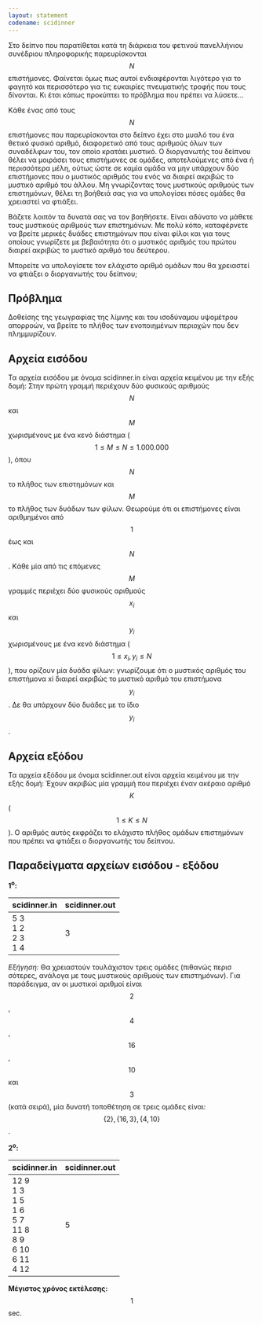 ```yaml
---
layout: statement
codename: scidinner
---
```


Στο δείπνο που παρατίθεται κατά τη διάρκεια του φετινού πανελλήνιου συνέδριου πληροφορικής παρευρίσκονται $$N$$ επιστήμονες. Φαίνεται όμως πως αυτοί ενδιαφέρονται λιγότερο για το φαγητό και περισσότερο για τις ευκαιρίες πνευματικής τροφής που τους δίνονται. Kι έτσι κάπως προκύπτει το πρόβλημα που πρέπει να λύσετε...

Kάθε ένας από τους $$N$$ επιστήμονες που παρευρίσκονται στο δείπνο έχει στο μυαλό του ένα θετικό φυσικό αριθμό, διαφορετικό από τους αριθμούς όλων των συναδέλφων του, τον οποίο κρατάει μυστικό. Ο διοργανωτής του δείπνου θέλει να μοιράσει τους επιστήμονες σε ομάδες, αποτελούμενες από ένα ή περισσότερα μέλη, ούτως ώστε σε καμία ομάδα να μην υπάρχουν δύο επιστήμονες που ο μυστικός αριθμός του ενός να διαιρεί ακριβώς το μυστικό αριθμό του άλλου. Mη γνωρίζοντας τους μυστικούς αριθμούς των επιστημόνων, θέλει τη βοήθειά σας για να υπολογίσει πόσες ομάδες θα χρειαστεί να φτιάξει.

Βάζετε λοιπόν τα δυνατά σας να τον βοηθήσετε. Είναι αδύνατο να μάθετε τους μυστικούς αριθμούς των επιστημόνων. Mε πολύ κόπο, καταφέρνετε να βρείτε μερικές δυάδες επιστημόνων που είναι φίλοι και για τους οποίους γνωρίζετε με βεβαιότητα ότι ο μυστικός αριθμός του πρώτου διαιρεί ακριβώς το μυστικό αριθμό του δεύτερου.

Mπορείτε να υπολογίσετε τον ελάχιστο αριθμό ομάδων που θα χρειαστεί να φτιάξει ο διοργανωτής του δείπνου;

## Πρόβλημα

Δοθείσης της γεωγραφίας της λίμνης και του ισοδύναμου υψομέτρου απορροών, να βρείτε το πλήθος των ενοποιημένων περιοχών που δεν πλημμυρίζουν.

## Aρχεία εισόδου

Τα αρχεία εισόδου με όνομα scidinner.in είναι αρχεία κειμένου με την εξής δομή: Στην πρώτη γραμμή περιέχουν δύο φυσικούς αριθμούς $$N$$ και $$M$$ χωρισμένους με ένα κενό διάστημα ($$1 \leq M \leq N \leq 1.000.000$$), όπου $$N$$ το πλήθος των επιστημόνων και $$M$$ το πλήθος των δυάδων των φίλων. Θεωρούμε ότι οι επιστήμονες είναι αριθμημένοι από $$1$$ έως και $$N$$. Kάθε μία από τις επόμενες $$M$$ γραμμές περιέχει δύο φυσικούς αριθμούς $$x_i$$ και $$y_i$$ χωρισμένους με ένα κενό διάστημα ($$1 \leq x_i, y_i \leq N$$), που ορίζουν μία δυάδα φίλων: γνωρίζουμε ότι ο μυστικός αριθμός του επιστήμονα xi διαιρεί ακριβώς το μυστικό αριθμό του επιστήμονα $$y_i$$. Δε θα υπάρχουν δύο δυάδες με το ίδιο $$y_i$$.

## Aρχεία εξόδου

Τα αρχεία εξόδου με όνομα scidinner.out είναι αρχεία κειμένου με την εξής δομή: Έχουν ακριβώς μία γραμμή που περιέχει έναν ακέραιο αριθμό $$K$$ ($$1 \leq K \leq N$$). Ο αριθμός αυτός εκφράζει το ελάχιστο πλήθος ομάδων επιστημόνων που πρέπει να φτιάξει ο διοργανωτής του δείπνου.

## Παραδείγματα αρχείων εισόδου - εξόδου

**1<sup>o</sup>:**

| **scidinner.in**                         | **scidinner.out** |
| ------------------------------------ | ------------- |
| 5 3 <br> 1 2 <br> 2 3 <br> 1 4 | 3 |

*Εξήγηση:* Θα χρειαστούν τουλάχιστον τρεις ομάδες (πιθανώς περισ σότερες, ανάλογα με τους μυστικούς αριθμούς των επιστημόνων). Για παράδειγμα, αν οι μυστικοί αριθμοί είναι $$2$$, $$4$$, $$16$$, $$10$$ και $$3$$ (κατά σειρά), μία δυνατή τοποθέτηση σε τρεις ομάδες είναι: $$\lbrace 2 \rbrace, \lbrace 16, 3\rbrace, \lbrace 4, 10\rbrace$$.

**2<sup>o</sup>:**

| **scidinner.in**                         | **scidinner.out** |
| ------------------------------------ | ------------- |
| 12 9 <br> 1 3 <br> 1 5 <br> 1 6 <br> 5 7 <br> 11 8 <br> 8 9 <br> 6 10 <br> 6 11 <br> 4 12 | 5 |


**Mέγιστος χρόνος εκτέλεσης:** $$1$$ sec.
